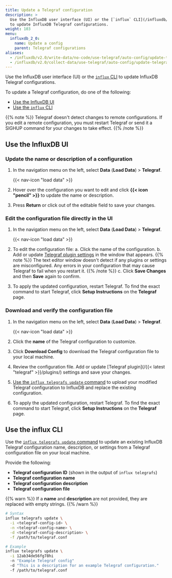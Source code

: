 ```yaml
---
title: Update a Telegraf configuration
description: >
  Use the InfluxDB user interface (UI) or the [`influx` CLI](/influxdb/v2.0/reference/cli/influx/)
  to update InfluxDB Telegraf configurations.
weight: 103
menu:
  influxdb_2_0:
    name: Update a config
    parent: Telegraf configurations
aliases:
  - /influxdb/v2.0/write-data/no-code/use-telegraf/auto-config/update-telegraf-config/
  - /influxdb/v2.0/collect-data/use-telegraf/auto-config/update-telegraf-config
---
```


Use the InfluxDB user interface (UI) or the [`influx` CLI](/influxdb/v2.0/reference/cli/influx/)
to update InfluxDB Telegraf configurations.

To update a Telegraf configuration, do one of the following:

- [Use the InfluxDB UI](#use-the-influxdb-ui)
- [Use the `influx` CLI](#use-the-influx-cli)

{{% note %}}
Telegraf doesn't detect changes to remote configurations. If you edit a remote configuration, you must restart Telegraf or send it a SIGHUP command for your changes to take effect.
{{% /note %}}

## Use the InfluxDB UI

### Update the name or description  of a configuration

1. In the navigation menu on the left, select **Data** (**Load Data**) > **Telegraf**.

    {{< nav-icon "load data" >}}

2. Hover over the configuration you want to edit and click **{{< icon "pencil" >}}**
   to update the name or description.
3. Press **Return** or click out of the editable field to save your changes.

### Edit the configuration file directly in the UI

1. In the navigation menu on the left, select **Data** (**Load Data**) > **Telegraf**.

    {{< nav-icon "load data" >}}

2. To edit the configuration file:
  a. Click the name of the configuration.
  b. Add or update [Telegraf plugin settings](/telegraf/latest/plugins/) in the window that appears.
  {{% note %}}
  The text editor window doesn't detect if any plugins or settings are misconfigured. Any errors in your configuration that may cause Telegraf to fail when you restart it.
  {{% /note %}}
  c. Click **Save Changes** and then **Save** again to confirm.
3. To apply the updated configuration, restart Telegraf. To find the exact command to start Telegraf, click **Setup Instructions** on the **Telegraf** page.

### Download and verify the configuration file

1. In the navigation menu on the left, select **Data** (**Load Data**) > **Telegraf**.

    {{< nav-icon "load data" >}}

2. Click the **name** of the Telegraf configuration to customize.
3. Click **Download Config** to download the Telegraf configuration file to your
   local machine.
4. Review the configuration file. Add or update [Telegraf plugin](/{{< latest "telegraf" >}}/plugins/) settings and
   save your changes.
5. [Use the `influx telegrafs update` command](#use-the-influx-cli) to upload your
   modified Telegraf configuration to InfluxDB and replace the existing configuration.
6. To apply the updated configuration, restart Telegraf. To find the exact command to start Telegraf, click **Setup Instructions** on the **Telegraf** page.

## Use the influx CLI

Use the [`influx telegrafs update` command](/influxdb/v2.0/reference/cli/influx/telegrafs/update/)
to update an existing InfluxDB Telegraf configuration name, description, or settings
from a Telegraf configuration file on your local machine.

Provide the following:

- **Telegraf configuration ID** (shown in the output of `influx telegrafs`)
- **Telegraf configuration name**
- **Telegraf configuration description**
- **Telegraf configuration file**

{{% warn %}}
If a **name** and **description** are not provided, they are replaced with empty strings.
{{% /warn %}}

<!--  -->
```sh
# Syntax
influx telegrafs update \
  -i <telegraf-config-id> \
  -n <telegraf-config-name> \
  -d <telegraf-config-description> \
  -f /path/to/telegraf.conf

# Example
influx telegrafs update \
  -i 12ab34de56fg78hi
  -n "Example Telegraf config"
  -d "This is a description for an example Telegraf configuration."
  -f /path/to/telegraf.conf
```
